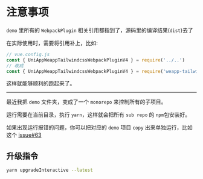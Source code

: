 # 注意事项

`demo` 里所有的 `WebpackPlugin` 相关引用都指到了，源码里的编译结果(`dist`)去了

在实际使用时，需要将引用补上，比如:

```js
// vue.config.js
const { UniAppWeappTailwindcssWebpackPluginV4 } = require('../..')
// 改成
const { UniAppWeappTailwindcssWebpackPluginV4 } = require('weapp-tailwindcss-webpack-plugin')
```

这样就能够顺利的跑起来了。

---

最近我把 `demo` 文件夹，变成了一个 `monorepo` 来控制所有的子项目。

运行需要在当前目录，执行 `yarn`，这样就会把所有 `sub repo` 的 `npm`包安装好。

如果出现运行报错的问题，你可以把对应的 `demo` 项目 `copy` 出来单独运行，比如这个 [issue#63](https://github.com/sonofmagic/weapp-tailwindcss-webpack-plugin/issues/63)

## 升级指令

```bash
yarn upgradeInteractive --latest
```
